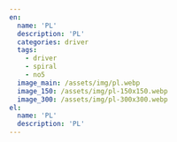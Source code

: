 ```yaml
---
en:
  name: 'PL'
  description: 'PL'
  categories: driver
  tags:
    - driver
    - spiral
    - no5
  image_main: /assets/img/pl.webp
  image_150: /assets/img/pl-150x150.webp
  image_300: /assets/img/pl-300x300.webp
el:
  name: 'PL'
  description: 'PL'
---
```

